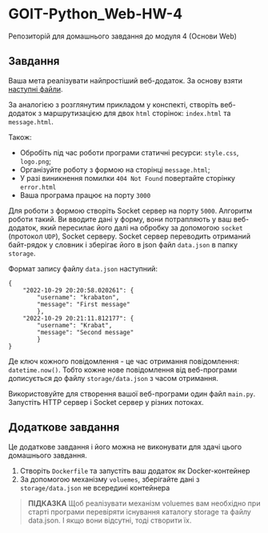 # GOIT-Python_Web-HW-4

Репозиторій для домашнього завдання до модуля 4 (Основи Web)

## Завдання

Ваша мета реалізувати найпростіший веб-додаток. За основу взяти [наступні файли](https://drive.google.com/file/d/1WYxNO5ymmkH0yMY0cJUgtzE0rcKC1njP/view).

За аналогією з розглянутим прикладом у конспекті, створіть веб-додаток з маршрутизацією для двох `html` сторінок: `index.html` та `message.html`.

Також:

- Обробіть під час роботи програми статичні ресурси: `style.css`, `logo.png`;
- Організуйте роботу з формою на сторінці `message.html`;
- У разі виникнення помилки `404 Not Found` повертайте сторінку `error.html`
- Ваша програма працює на порту `3000`

Для роботи з формою створіть Socket сервер на порту `5000`. Алгоритм роботи такий. Ви вводите дані у форму, вони потрапляють у ваш веб-додаток, який пересилає його далі на обробку за допомогою `socket` (протокол `UDP`), Socket серверу. Socket сервер переводить отриманий байт-рядок у словник і зберігає його в json файл `data.json` в папку `storage`.

Формат запису файлу `data.json` наступний:

```
{
    "2022-10-29 20:20:58.020261": {
        "username": "krabaton",
        "message": "First message"
        },
    "2022-10-29 20:21:11.812177": {
        "username": "Krabat",
        "message": "Second message"
        }
}
```

Де ключ кожного повідомлення - це час отримання повідомлення: `datetime.now()`. Тобто кожне нове повідомлення від веб-програми дописується до файлу `storage/data.json` з часом отримання.

Використовуйте для створення вашої веб-програми один файл `main.py`. Запустіть HTTP сервер і Socket сервер у різних потоках.

## Додаткове завдання

Це додаткове завдання і його можна не виконувати для здачі цього домашнього завдання.

1. Створіть `Dockerfile` та запустіть ваш додаток як Docker-контейнер
2. За допомогою механізму `voluemes`, зберігайте дані з `storage/data.json` не всередині контейнера

> **ПІДКАЗКА**
> Щоб реалізувати механізм voluemes вам необхідно при старті програми перевіряти існування каталогу storage та файлу data.json. І якщо вони відсутні, тоді створити їх.
